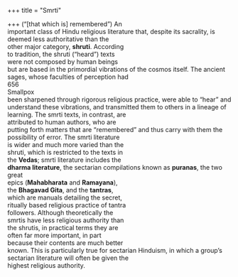 +++
title = "Smrti"

+++
(“[that which is] remembered”) An  
important class of Hindu religious literature that, despite its sacrality, is  
deemed less authoritative than the  
other major category, **shruti**. According  
to tradition, the shruti (“heard”) texts  
were not composed by human beings  
but are based in the primordial vibrations of the cosmos itself. The ancient  
sages, whose faculties of perception had  
656  
Smallpox  
been sharpened through rigorous religious practice, were able to “hear” and  
understand these vibrations, and transmitted them to others in a lineage of  
learning. The smrti texts, in contrast, are  
attributed to human authors, who are  
putting forth matters that are “remembered” and thus carry with them the  
possibility of error. The smrti literature  
is wider and much more varied than the  
shruti, which is restricted to the texts in  
the **Vedas**; smrti literature includes the  
**dharma literature**, the sectarian compilations known as **puranas**, the two great  
epics (**Mahabharata** and **Ramayana**),  
the **Bhagavad Gita**, and the **tantras**,  
which are manuals detailing the secret,  
ritually based religious practice of tantra  
followers. Although theoretically the  
smrtis have less religious authority than  
the shrutis, in practical terms they are  
often far more important, in part  
because their contents are much better  
known. This is particularly true for sectarian Hinduism, in which a group’s sectarian literature will often be given the  
highest religious authority.